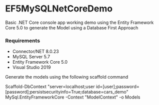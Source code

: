 # EF5MySQLNetCoreDemo

Basic .NET Core console app working demo using the Entity Framework Core 5.0 to generate the Model using a Database First Approach

### Requirements 

- Connector/NET 8.0.23        
- MySQL Server 5.7      
- Entity Framework Core 5.0
- Visual Studio 2019

Generate the models using the following scaffold command

Scaffold-DbContext "server=localhost;user id=[user];password=[password];persistsecurityinfo=True;database=cars_demo" MySql.EntityFrameworkCore -Context "ModelContext" -o Models